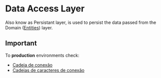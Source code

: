 # Data Access Layer

Also know as Persistant layer, is used to persist the data passed from the Domain
([Entities](../Entities)) layer.

## Important

To **production** environments check:

- [Cadeia de conexão](https://docs.microsoft.com/pt-br/ef/core/managing-schemas/scaffolding?tabs=dotnet-core-cli#connection-string)
- [Cadeias de caracteres de conexão](https://docs.microsoft.com/pt-br/ef/core/miscellaneous/connection-strings)
